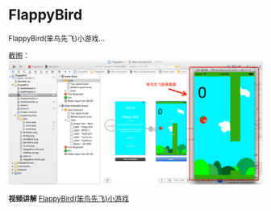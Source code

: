 FlappyBird
========

FlappyBird(笨鸟先飞)小游戏...

截图：
![FlappyBird](https://raw.githubusercontent.com/luowei/FlappyBird/master/doc/a.png)


**视频讲解**
[FlappyBird(笨鸟先飞)小游戏](http://www.tudou.com/programs/view/0VkHWl3SSXE/)
